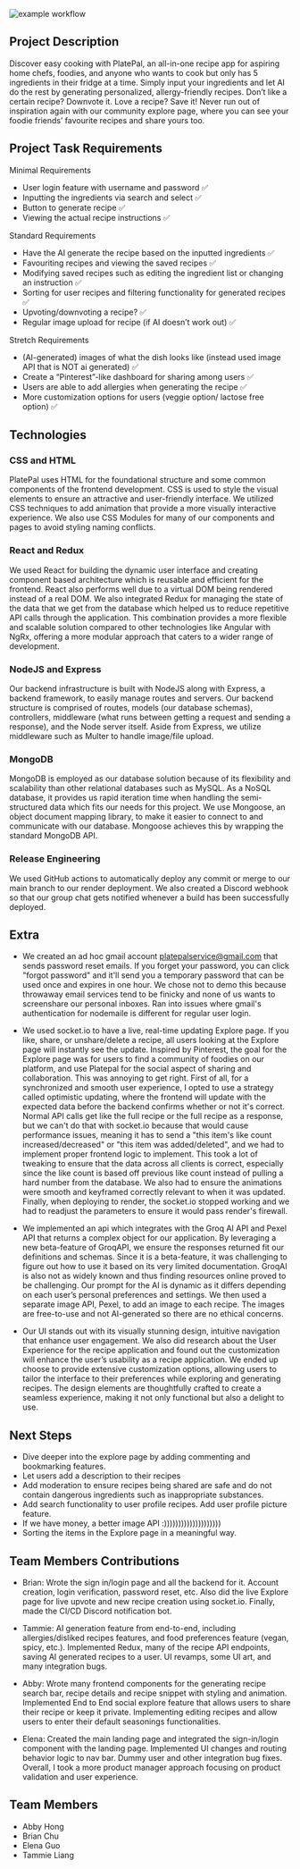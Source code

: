 ![example workflow](https://github.com/ubc-cpsc455-2024S/project-23_moai/actions/workflows/ci.yml/badge.svg)

## Project Description

Discover easy cooking with PlatePal, an all-in-one recipe app for aspiring home chefs, foodies, and anyone who wants to cook but only has 5 ingredients in their fridge at a time. Simply input your ingredients and let AI do the rest by generating personalized, allergy-friendly recipes. Don’t like a certain recipe? Downvote it. Love a recipe? Save it! Never run out of inspiration again with our community explore page, where you can see your foodie friends’ favourite recipes and share yours too.

## Project Task Requirements

Minimal Requirements
- User login feature with username and password :white_check_mark:
- Inputting the ingredients via search and select :white_check_mark:
- Button to generate recipe :white_check_mark:
- Viewing the actual recipe instructions :white_check_mark:

Standard Requirements
- Have the AI generate the recipe based on the inputted ingredients :white_check_mark:
- Favouriting recipes and viewing the saved recipes :white_check_mark:
- Modifying saved recipes such as editing the ingredient list or changing an instruction :white_check_mark:
- Sorting for user recipes and filtering functionality for generated recipes :white_check_mark:
- Upvoting/downvoting a recipe? :white_check_mark:
- Regular image upload for recipe (if AI doesn’t work out) :white_check_mark:

Stretch Requirements
- (AI-generated) images of what the dish looks like (instead used image API that is NOT ai generated) :white_check_mark:
- Create a “Pinterest”-like dashboard for sharing among users :white_check_mark:
- Users are able to add allergies when generating the recipe :white_check_mark:
- More customization options for users (veggie option/ lactose free option) :white_check_mark:

## Technologies
### CSS and HTML
PlatePal uses HTML for the foundational structure and some common components of the frontend development. CSS is used to style the visual elements to ensure an attractive and user-friendly interface. We utilized CSS techniques to add animation that provide a more visually interactive experience. We also use CSS Modules for many of our components and pages to avoid styling naming conflicts.


### React and Redux
We used React for building the dynamic user interface and creating component based architecture which is reusable and efficient for the frontend. React also performs well due to a virtual DOM being rendered instead of a real DOM. We also integrated Redux for managing the state of the data that we get from the database which helped us to reduce repetitive API calls through the application. This combination provides a more flexible and scalable solution compared to other technologies like Angular with NgRx, offering a more modular approach that caters to a wider range of development. 

### NodeJS and Express
Our backend infrastructure is built with NodeJS along with Express, a backend framework, to easily manage routes and servers. Our backend structure is comprised of routes, models (our database schemas), controllers, middleware (what runs between getting a request and sending a response), and the Node server itself. Aside from Express, we utilize middleware such as Multer to handle image/file upload. 

### MongoDB
MongoDB is employed as our database solution because of its flexibility and scalability than other relational databases such as MySQL. As a NoSQL database, it provides us rapid iteration time when handling the semi-structured data which fits our needs for this project.
We use Mongoose, an object document mapping library, to make it easier to connect to and communicate with our database. Mongoose achieves this by wrapping the standard MongoDB API.

### Release Engineering
We used GitHub actions to automatically deploy any commit or merge to our main branch to our render deployment. We also created a Discord webhook so that our group chat gets notified whenever a build has been successfully deployed.


## Extra

- We created an ad hoc gmail account platepalservice@gmail.com that sends password reset emails. If you forget your password, you can click "forgot password" and it'll send you a temporary password that can be used once and expires in one hour. We chose not to demo this because throwaway email services tend to be finicky and none of us wants to screenshare our personal inboxes. Ran into issues where gmail's authentication for nodemaile is different for regular user login.
  
- We used socket.io to have a live, real-time updating Explore page. If you like, share, or unshare/delete a recipe, all users looking at the Explore page will instantly see the update. Inspired by Pinterest, the goal for the Explore page was for users to find a community of foodies on our platform, and use Platepal for the social aspect of sharing and collaboration. This was annoying to get right. First of all, for a synchronized and smooth user experience, I opted to use a strategy called optimistic updating, where the frontend will update with the expected data before the backend confirms whether or not it's correct. Normal API calls get like the full recipe or the full recipe as a response, but we can't do that with socket.io because that would cause performance issues, meaning it has to send a "this item's like count increased/decreased" or "this item was added/deleted", and we had to implement proper frontend logic to implement. This took a lot of tweaking to ensure that the data across all clients is correct, especially since the like count is based off previous like count instead of pulling a hard number from the database. We also had to ensure the animations were smooth and keyframed correctly relevant to when it was updated. Finally, when deploying to render, the socket.io stopped working and we had to readjust the parameters to ensure it would pass render's firewall.

- We implemented an api which integrates with the Groq AI API and Pexel API that returns a complex object for our application. By leveraging a new beta-feature of GroqAPI, we ensure the responses returned fit our definitions and schemas. Since it is a beta-feature, it was challenging to figure out how to use it based on its very limited documentation. GroqAI is also not as widely known and thus finding resources online proved to be challenging. Our prompt for the AI is dynamic as it differs depending on each user’s personal preferences and settings. We then used a separate image API, Pexel, to add an image to each recipe. The images are free-to-use and not AI-generated so there are no ethical concerns.

- Our UI stands out with its visually stunning design, intuitive navigation that enhance user engagement. We also did research about the User Experience for the recipe application and found out the customization will enhance the user’s usability as a recipe application. We ended up choose to provide extensive customization options, allowing users to tailor the interface to their preferences while exploring and generating recipes. The design elements are thoughtfully crafted to create a seamless experience, making it not only functional but also a delight to use.


## Next Steps
- Dive deeper into the explore page by adding commenting and bookmarking features.
- Let users add a description to their recipes
- Add moderation to ensure recipes being shared are safe and do not contain dangerous ingredients such as inappropriate substances.
- Add search functionality to user profile recipes. Add user profile picture feature.
- If we have money, a better image API :))))))))))))))))))))
- Sorting the items in the Explore page in a meaningful way.


## Team Members Contributions
- Brian: Wrote the sign in/login page and all the backend for it. Account creation, login verification, password reset, etc. Also did the live Explore page for live upvote and new recipe creation using socket.io. Finally, made the CI/CD Discord notification bot.
  
- Tammie: AI generation feature from end-to-end, including allergies/disliked recipes features, and food preferences feature (vegan, spicy, etc.). Implemented Redux, many of the recipe API endpoints, saving AI generated recipes to a user. UI revamps, some UI art, and many integration bugs.
  
- Abby: Wrote many frontend components for the generating recipe search bar, recipe details and recipe snippet with styling and animation. Implemented End to End social explore feature that allows users to share their recipe or keep it private. Implementing editing recipes and allow users to enter their default seasonings functionalities.
  
- Elena: Created the main landing page and integrated the sign-in/login component with the landing page. Implemented UI changes and routing behavior logic to nav bar. Dummy user and other integration bug fixes. Overall, I took a more product manager approach focusing on product validation and user experience.


## Team Members

- Abby Hong
- Brian Chu
- Elena Guo
- Tammie Liang
